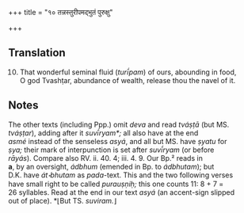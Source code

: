 +++
title = "१० तन्नस्तुरीपमद्भुतं पुरुक्षु"

+++
## Translation
10. That wonderful seminal fluid (*turī́pam*) of ours, abounding in food,  
O god Tvashṭar, abundance of wealth, release thou the navel of it.

## Notes
The other texts (including Ppp.) omit *deva* and read *tváṣṭā* (but MS.  
*tváṣṭar*), adding after it *suvī́ryam\*;* all also have at the end  
*asmé* instead of the senseless *asyá*, and all but MS. have *ṣyatu* for  
*ṣya;* their mark of interpunction is set after *suvī́ryam* (or before  
*rāyás*). Compare also RV. ii. 40. 4; iii. 4. 9. Our Bp.² reads in  
**a**, by an oversight, *ádbhum* (emended in Bp. to *ádbhutam*); but  
D.K. have *át॰bhutam* as *pada*-text. This and the two following verses  
have small right to be called *purauṣṇiḥ;* this one counts 11: 8 + 7 =  
26 syllables. Read at the end in our text *asyá* (an accent-sign slipped  
out of place). \*⌊But TS. *suviram.*⌋
